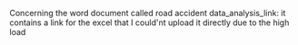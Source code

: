 Concerning the word document called road accident data_analysis_link: it contains a link for the excel that I could'nt upload it directly due to the high load 
